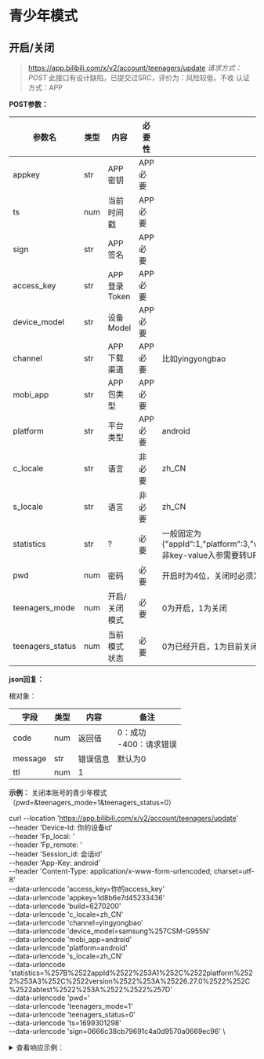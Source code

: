 # 青少年模式
## 开启/关闭
> https://app.bilibili.com/x/v2/account/teenagers/update
*请求方式：POST*
此接口有设计缺陷，已提交过SRC，评价为：风险较低，不收
认证方式：APP

**POST参数：**

| 参数名    | 类型  | 内容    | 必要性     | 备注  |
|--------|-----|-------|---------|-----|
| appkey | str | APP密钥 | APP必要 |     |
| ts     | num | 当前时间戳 | APP必要 |     |
| sign   | str | APP签名 | APP必要 |     |
| access_key   | str |  APP登录Token | APP必要 |     |
| device_model   | str | 设备 Model | APP必要 |     |
| channel | str | APP下载渠道 | APP必要 | 比如yingyongbao |
| mobi_app | str |APP 包类型 | APP必要 |  |
| platform | str |平台类型| APP必要 | android |
| c_locale | str |语言| 非必要 | zh_CN |
| s_locale | str |语言| 非必要 | zh_CN |
| statistics | str | ? | 必要 | 一般固定为{"appId":1,"platform":3,"version":"7.27.0","abtest":""},非key-value入参需要转URL编码 |
| pwd | num |密码| 必要 | 开启时为4位，关闭时必须为空 |
| teenagers_mode | num |开启/关闭模式| 必要 | 0为开启，1为关闭 |
| teenagers_status | num |当前模式状态| 必要 | 0为已经开启，1为目前关闭 |

**json回复：**

根对象：

| 字段    | 类型   | 内容     | 备注                         |
| ------- | ------ | -------- | ---------------------------- |
| code    | num    | 返回值   | 0：成功 <br />-400：请求错误 |
| message | str    | 错误信息 | 默认为0                      |
| ttl     | num    | 1        |                  |

**示例：**
关闭本账号的青少年模式（pwd=&teenagers_mode=1&teenagers_status=0）

curl --location 'https://app.bilibili.com/x/v2/account/teenagers/update' \
--header 'Device-Id: 你的设备id' \
--header 'Fp_local: ' \
--header 'Fp_remote: ' \
--header 'Session_id: 会话id' \
--header 'App-Key: android' \
--header 'Content-Type: application/x-www-form-urlencoded; charset=utf-8' \
--data-urlencode 'access_key=你的access_key' \
--data-urlencode 'appkey=1d8b6e7d45233436' \
--data-urlencode 'build=6270200' \
--data-urlencode 'c_locale=zh_CN' \
--data-urlencode 'channel=yingyongbao' \
--data-urlencode 'device_model=samsung%257CSM-G955N' \
--data-urlencode 'mobi_app=android' \
--data-urlencode 'platform=android' \
--data-urlencode 's_locale=zh_CN' \
--data-urlencode 'statistics=%257B%2522appId%2522%253A1%252C%2522platform%2522%253A3%252C%2522version%2522%253A%25226.27.0%2522%252C%2522abtest%2522%253A%2522%2522%257D' \
--data-urlencode 'pwd=' \
--data-urlencode 'teenagers_mode=1' \
--data-urlencode 'teenagers_status=0' \
--data-urlencode 'ts=1699301298' \
--data-urlencode 'sign=0666c38cb79691c4a0d9570a0669ec96' \

<details>
<summary>查看响应示例：</summary>
```json
{"code":0,
"message":"0",
"ttl":1
}
```

</details>